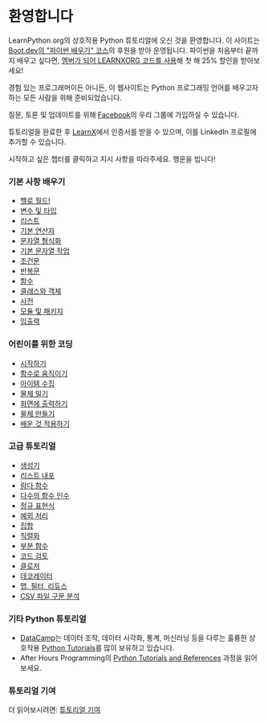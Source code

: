 # 환영합니다

LearnPython.org의 상호작용 Python 튜토리얼에 오신 것을 환영합니다. 이 사이트는 [Boot.dev의 "파이썬 배우기" 코스](https://www.boot.dev/courses/learn-python?promo=LEARNXORG)의 후원을 받아 운영됩니다. 파이썬을 처음부터 끝까지 배우고 싶다면, [멤버가 되어 LEARNXORG 코드를 사용](https://www.boot.dev/pricing?promo=LEARNXORG)해 첫 해 25% 할인을 받아보세요!

경험 있는 프로그래머이든 아니든, 이 웹사이트는 Python 프로그래밍 언어를 배우고자 하는 모든 사람을 위해 준비되었습니다.<br>

질문, 토론 및 업데이트를 위해 <a href="http://www.facebook.com/groups/180708015327157/">Facebook</a>의 우리 그룹에 가입하실 수 있습니다.

튜토리얼을 완료한 후 [LearnX](https://www.learnx.org)에서 인증서를 받을 수 있으며, 이를 LinkedIn 프로필에 추가할 수 있습니다.

시작하고 싶은 챕터를 클릭하고 지시 사항을 따라주세요. 행운을 빕니다!<br>


### 기본 사항 배우기

- [헬로 월드!](Hello,%20World!)
- [변수 및 타입](Variables%20and%20Types)
- [리스트](Lists)
- [기본 연산자](Basic%20Operators)
- [문자열 형식화](String%20Formatting)
- [기본 문자열 작업](Basic%20String%20Operations)
- [조건문](Conditions)
- [반복문](Loops)
- [함수](Functions)
- [클래스와 객체](Classes%20and%20Objects)
- [사전](Dictionaries)
- [모듈 및 패키지](Modules%20and%20Packages)
- [입출력](Input%20and%20Output)


### 어린이를 위한 코딩

- [시작하기](https://codingforkids.io/play/python/intro-level1)
- [함수로 움직이기](https://codingforkids.io/play/python/intro-level2)
- [아이템 수집](https://codingforkids.io/play/python/intro-level3)
- [물체 밀기](https://codingforkids.io/play/python/intro-level4)
- [화면에 출력하기](https://codingforkids.io/play/python/intro-level5)
- [물체 만들기](https://codingforkids.io/play/python/intro-level6)
- [배운 것 적용하기](https://codingforkids.io/play/python/intro-level7)


### 고급 튜토리얼

- [생성기](Generators)
- [리스트 내포](List%20Comprehensions)
- [람다 함수](Lambda%20functions)
- [다수의 함수 인수](Multiple%20Function%20Arguments)
- [정규 표현식](Regular%20Expressions)
- [예외 처리](Exception%20Handling)
- [집합](Sets)
- [직렬화](Serialization)
- [부분 함수](Partial%20functions)
- [코드 검토](Code%20Introspection)
- [클로저](Closures)
- [데코레이터](Decorators)
- [맵, 필터, 리듀스](Map,%20Filter,%20Reduce)
- [CSV 파일 구문 분석](Parsing%20CSV%20Files)

### 기타 Python 튜토리얼

- [DataCamp](https://datacamp.pxf.io/c/67577/1012793/13294?sharedId=learnpython.org)는 데이터 조작, 데이터 시각화, 통계, 머신러닝 등을 다루는 훌륭한 상호작용 [Python Tutorials](https://datacamp.pxf.io/c/67577/1012793/13294?sharedId=learnpython.org)를 많이 보유하고 있습니다.
- After Hours Programming의 [Python Tutorials and References](http://www.afterhoursprogramming.com/index.php?article=181) 과정을 읽어보세요.

### 튜토리얼 기여

더 읽어보시려면: [튜토리얼 기여](Contributing%20Tutorials)